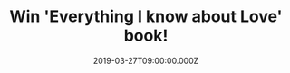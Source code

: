 ---
campaign-uuid: "c-f2766fda-c48b-4a45-949f-a17da64d2367"
type: "Preview"
category: "Gifts"
date: "2019-03-27T09:00:00.000Z"
end-date: "2019-04-27T23:59:00.000Z"
disable-form: false
is_promoted: false
has_entry_page: true
title: "Win 'Everything I know about Love' book!"
competition-description: "<p>Award-winning journalist Dolly Alderton survived her\
  \ twenties (just about) and in Everything I Know About Love, she gives an unflinching\
  \ account of the bad dates and squalid flat-shares, the heartaches and humiliations,\
  \ and most importantly, the unbreakable female friendships that helped her to hold\
  \ it all together</p>\n<p>We are giving away a copy of Dolly Alderton's 'Everything\
  \ I know about Love' book to one lucky member. Click below for a chance to win it!</p>\n"
hero-header: "Win 'Everything I know about Love' book!"
terms-confirmation: "N/A"
banner-img: "https://assets.expresslyapp.com/asset-03e0041f-ca84-431b-bd28-4cb4ae256b39.jpg"
logo-left-href: "http://club.expressly.io"
logo-left-image: "https://assets.expresslyapp.com/asset-52c2adaf-ed91-4afe-9d39-9295fa74721e.jpg"
logo-left-title: "ExpresslyClub"
bg-image-hero: "https://assets.expresslyapp.com/asset-db1cf8da-0cb2-4e04-b30a-99b5900cdb51.jpg"
bg-image-first: "https://assets.expresslyapp.com/asset-689f051c-dd8d-446b-829c-5c7182c09a28.jpg"
section1-content: "<p>Award-winning journalist Dolly Alderton survived her twenties\
  \ (just about) and in Everything I Know About Love, she gives an unflinching account\
  \ of the bad dates and squalid flat-shares, the heartaches and humiliations, and\
  \ most importantly, the unbreakable female friendships that helped her to hold it\
  \ all together.</p>\n<p>Glittering with wit, heart and humour, this is a book to\
  \ press into the hands of every woman who has ever been there or is about to find\
  \ themselves taking that first step towards the rest of their lives.</p>\n<p>Enter\
  \ the form below for a chance to win this mesmerising and brilliant book from the\
  \ journalist Dolly Alderton: 'Everything I know about Love' now!</p>\n"
entry-title: "Win 'Everything I know about Love' book!"
entry-content: "<p>Enter the draw to win 'Everything I know about Love' by entering\
  \ below before 23:59 on 27th of April 2019.</p>\n"
has-winner: false
prize-description: "'Everything I know about Love' book"
special-conditions: "Multiple entries are allowed up to one every day."
country-restrictions:
- "GB"
---